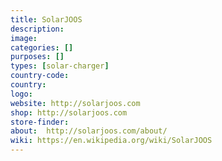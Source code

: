 ```yaml
---
title: SolarJOOS
description:
image:
categories: []
purposes: []
types: [solar-charger]
country-code:
country:
logo:
website: http://solarjoos.com
shop: http://solarjoos.com
store-finder:
about:  http://solarjoos.com/about/
wiki: https://en.wikipedia.org/wiki/SolarJOOS
---
```

